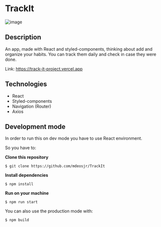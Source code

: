 # TrackIt

![image](https://user-images.githubusercontent.com/92841240/149413942-883a3b60-3b2e-4e56-b213-4185347db8b9.png)

## Description
An app, made with React and styled-components, thinking about add and organize your habits.
You can track them daily and check in case they were done. 

Link: https://track-it-project.vercel.app

## Technologies

- React
- Styled-components
- Navigation (Router)
- Axios

## Development mode

In order to run this on dev mode you have to use React environment.

So you have to: 

**Clone this repository**
```
$ git clone https://github.com/mdeosjr/TrackIt
```

**Install dependencies**
```
$ npm install
```

**Run on your machine**
```
$ npm run start
```

You can also use the production mode with:
```
$ npm build
```
